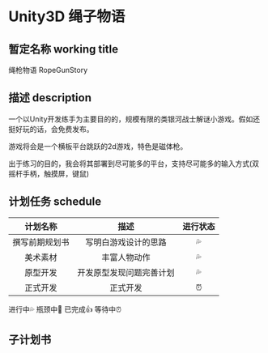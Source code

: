# Unity3D 绳子物语
## 暂定名称 working title
绳枪物语 RopeGunStory
## 描述 description
一个以Unity开发练手为主要目的的，规模有限的类银河战士解谜小游戏。假如还挺好玩的话，会免费发布。

游戏将会是一个横板平台跳跃的2d游戏，特色是磁体枪。

出于练习的目的，我会将其部署到尽可能多的平台，支持尽可能多的输入方式(双摇杆手柄，触摸屏，键鼠)

## 计划任务 schedule
计划名称 | 描述 | 进行状态    
:--: | :--: | :--:    
撰写前期规划书 | 写明白游戏设计的思路 | 💦
美术素材 | 丰富人物动作 | 💦
原型开发 | 开发原型发现问题完善计划 | 💦
正式开发 | 正式开发 | ⏰

进行中💦  瓶颈中💫 已完成👍 等待中⏰

## 子计划书

